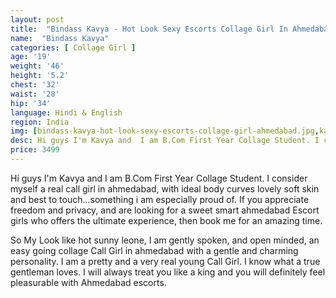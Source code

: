 ```yaml
---
layout: post
title:  "Bindass Kavya - Hot Look Sexy Escorts Collage Girl In Ahmedabad"
name:  "Bindass Kavya"
categories: [ Collage Girl ]
age: '19'
weight: '46'
height: '5.2'
chest: '32'
waist: '28'
hip: '34'
language: Hindi & English
region: India
img: [bindass-kavya-hot-look-sexy-escorts-collage-girl-ahmedabad.jpg,kavya-bindass-sexy-ahmedabad-escort-girl-best-service-provider.jpg,bindass-kavya-hot-bobs-ahmedabad-call-girl.jpg,hot-sexy-body-bindass-kavya-call-girl-sohanisharma.jpg,bindass-kavya-look-like-sunny-leone-hot-call-girl.jpg,bindass-kavya-sexy-ahmedabad-escort-very-beautyfull-girl.jpg,sexy-ahmedabad-escort-very-cuteness-overloaded-girl-bindass-kavya.jpg,bindass-kavya-sexy-figger-call-girl-ahmedabad.jpg,sexy-figger-girl-call-girl-ahmedabad-bindass-kavya.jpg,bindass-kavya-very-sexy-girl-ahmedabad-escort-independent.jpg,kavya-bindass-sexy-luck-escorts-hot-girl-sohanisharma.jpg,bindass-kavya-blue-dress-hot-sexy-escorts-girl-sohanisharma.jpg,bindass-kavya-purple-saree-hot-sexy-escorts-girl-sohanisharma.jpg,bindass-kavya-black-toop-hot-sexy-escorts-girl-sohanisharma.jpg,bindass-kavya-hot-body-sexy-escorts-girl-sohanisharma.jpg,bindass-kavya-new-iland-hot-sexy-escorts-girl-sohanisharma.jpg,bindass-kavya-new-style-hot-sexy-escorts-girl-sohanisharma.jpg]
desc: Hi guys I'm Kavya and  I am B.Com First Year Collage Student. I consider myself a real call girl in ahmedabad, with ideal body curves lovely soft skin and best to touch...something i am especially proud of. If you appreciate freedom and privacy, and are looking for a sweet smart ahmedabad Escort girls who offers the ultimate experience, then book me for an amazing time.
price: 3499
---
```



<p>Hi guys I'm Kavya and  I am B.Com First Year Collage Student. I consider myself a real call girl in ahmedabad, with ideal body curves lovely soft skin and best to touch...something i am especially proud of. If you appreciate freedom and privacy, and are looking for a sweet smart ahmedabad Escort girls who offers the ultimate experience, then book me for an amazing time.</p>

<p>So My Look like hot sunny leone, I am gently spoken, and open minded, an easy going collage Call Girl in ahmedabad with a gentle and charming personality. I am a pretty and a very real young Call Girl. I know what a true gentleman loves. I will always treat you like a king and you will definitely feel pleasurable with Ahmedabad escorts.</p>